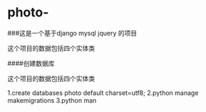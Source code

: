 # photo-
###这是一个基于django mysql jquery 的项目

这个项目的数据包括四个实体类

####创建数据库

这个项目的数据包括四个实体类

1.create databases photo default charset=utf8;
2.python manage makemigrations 
3.python man 